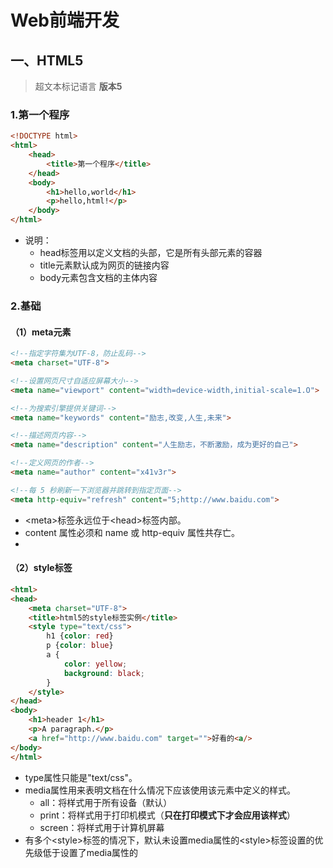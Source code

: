 # Web前端开发

## 一、HTML5
> 超文本标记语言 **版本5**

### 1.第一个程序

```html
<!DOCTYPE html>
<html>
    <head>
        <title>第一个程序</title>
    </head>
    <body>
        <h1>hello,world</h1>
        <p>hello,html!</p>
    </body>
</html>
```
*   说明：
    *   head标签用以定义文档的头部，它是所有头部元素的容器
    *   title元素默认成为网页的链接内容
    *   body元素包含文档的主体内容

### 2.基础

#### （1）meta元素
```html
<!--指定字符集为UTF-8，防止乱码-->
<meta charset="UTF-8">

<!--设置网页尺寸自适应屏幕大小-->
<meta name="viewport" content="width=device-width,initial-scale=1.O">

<!--为搜索引擎提供关键词-->
<meta name="keywords" content="励志,改变,人生,未来">

<!--描述网页内容-->
<meta name="description" content="人生励志，不断激励，成为更好的自己">

<!--定义网页的作者-->
<meta name="author" content="x41v3r">

<!--每 5 秒刷新一下浏览器并跳转到指定页面-->
<meta http-equiv="refresh" content="5;http://www.baidu.com">
```
*   <meta\>标签永远位于<head\>标签内部。
*   content 属性必须和 name 或 http-equiv 属性共存亡。
*   

#### （2）style标签

```html
<html>
<head>
    <meta charset="UTF-8">
    <title>html5的style标签实例</title>
    <style type="text/css">
        h1 {color: red}
        p {color: blue}
    	a {
		    color: yellow;
			background: black;
		}
    </style>
</head>
<body>
    <h1>header 1</h1>
    <p>A paragraph.</p>
    <a href="http://www.baidu.com" target="">好看的<a/>
</body>
</html>
```
*   type属性只能是"text/css"。
*   media属性用来表明文档在什么情况下应该使用该元素中定义的样式。
    *   all：将样式用于所有设备（默认）
    *   print：将样式用于打印机模式（**只在打印模式下才会应用该样式**）
    *   screen：将样式用于计算机屏幕
*   有多个<style\>标签的情况下，默认未设置media属性的<style\>标签设置的优先级低于设置了media属性的<style/>标签，只有当其他各个设置了media属性的<style/>标签的media条件都不符合时才会应用默认style标签的样式。






> 看到小甲鱼b站视频 《零基础入门学习Web开发》 p 6  
> 人的一切痛苦，本质上都是对自己的无能的愤怒。













### 2.img标签和a标签

#### （1）img标签

```html
<img alt="hi!" src="pics/picture.png" width="800px" height="500px" />
```
*   alt属性值：鼠标悬停在图片上方的显示内容
*   width和height属性表示用于设置图片的显示大小

#### （2）a标签

```html
<a href="https://baidu.com" target="_blank" >有问题，问百度</a>
```
*   href属性内容为一个url，跳转的目标
*   target属性表示点击超链接的动作
    *   _blank  在新标签页打开
    *   _self   在当前窗口打开（默认）
    *   











## 二、JavaScript

## 三、CSS

## Vue.js框架

